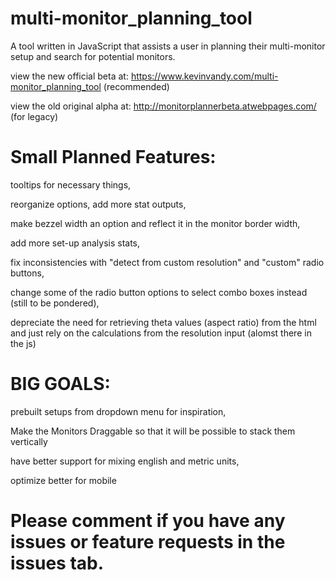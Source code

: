 # multi-monitor_planning_tool
A tool written in JavaScript that assists a user in planning their multi-monitor setup and search for potential monitors.

view the new official beta at: https://www.kevinvandy.com/multi-monitor_planning_tool (recommended)

view the old original alpha at: http://monitorplannerbeta.atwebpages.com/ (for legacy)


# Small Planned Features:

tooltips for necessary things,

reorganize options, add more stat outputs, 

make bezzel width an option and reflect it in the monitor border width,

add more set-up analysis stats, 

fix inconsistencies with "detect from custom resolution" and "custom" radio buttons, 

change some of the radio button options to select combo boxes instead (still to be pondered),

depreciate the need for retrieving theta values (aspect ratio) from the html and just rely on the calculations from the resolution input (alomst there in the js)



# BIG GOALS:

prebuilt setups from dropdown menu for inspiration, 

Make the Monitors Draggable so that it will be possible to stack them vertically

have better support for mixing english and metric units,

optimize better for mobile


# Please comment if you have any issues or feature requests in the issues tab.
